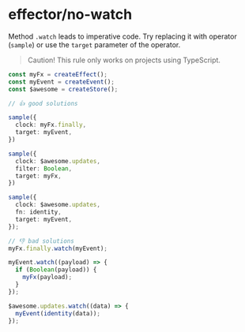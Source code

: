 # effector/no-watch

Method `.watch` leads to imperative code. Try replacing it with operator (`sample`) or use the `target` parameter of the operator.

> Caution! This rule only works on projects using TypeScript.

```ts
const myFx = createEffect();
const myEvent = createEvent();
const $awesome = createStore();

// 👍 good solutions

sample({
  clock: myFx.finally,
  target: myEvent,
})

sample({
  clock: $awesome.updates,
  filter: Boolean,
  target: myFx,
})

sample({
  clock: $awesome.updates,
  fn: identity,
  target: myEvent,
});

// 👎 bad solutions
myFx.finally.watch(myEvent);

myEvent.watch((payload) => {
  if (Boolean(payload)) {
    myFx(payload);
  }
});

$awesome.updates.watch((data) => {
  myEvent(identity(data));
});
```
